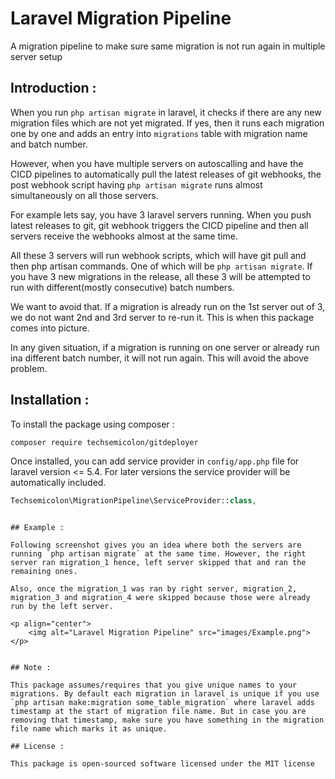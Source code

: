 # Laravel Migration Pipeline
A migration pipeline to make sure same migration is not run again in multiple server setup

## Introduction : 

When you run `php artisan migrate` in laravel, it checks if there are any new migration files which are not yet migrated. If yes, then it runs each migration one by one and adds an entry into `migrations` table with migration name and batch number.

However, when you have multiple servers on autoscalling and have the CICD pipelines to automatically pull the latest releases of git webhooks, the post webhook script having `php artisan migrate` runs almost simultaneously on all those servers.

For example lets say, you have 3 laravel servers running. When you push latest releases to git, git webhook triggers the CICD pipeline and then all servers receive  the webhooks almost at the same time.

All these 3 servers will run webhook scripts, which will have git pull and then php artisan commands. One of which will be `php artisan migrate`. If you have 3 new migrations in the release, all these 3 will be attempted to run with different(mostly consecutive) batch numbers.

We want to avoid that. If a migration is already run on the 1st server out of 3, we do not want 2nd and 3rd server to re-run it. This is when this package comes into picture.

In any given situation, if a migration is running on one server or already run ina different batch number, it will not run again. This will avoid the above problem.

## Installation : 

To install the package using composer : 

~~~bash
composer require techsemicolon/gitdeployer
~~~

Once installed, you can add service provider in `config/app.php` file for laravel version <= 5.4. For later versions the service provider will be automatically included.
~~~php
Techsemicolon\MigrationPipeline\ServiceProvider::class,
~~~

~~~

## Example :

Following screenshot gives you an idea where both the servers are running `php artisan migrate` at the same time. However, the right server ran migration_1 hence, left server skipped that and ran the remaining ones. 

Also, once the migration_1 was ran by right server, migration_2, migration_3 and migration_4 were skipped because those were already run by the left server.

<p align="center">
    <img alt="Laravel Migration Pipeline" src="images/Example.png">
</p>


## Note : 

This package assumes/requires that you give unique names to your migrations. By default each migration in laravel is unique if you use `php artisan make:migration some_table_migration` where laravel adds timestamp at the start of migration file name. But in case you are removing that timestamp, make sure you have something in the migration file name which marks it as unique.

## License : 

This package is open-sourced software licensed under the MIT license